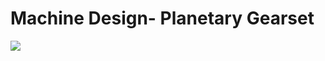 <p>
 <h1>Machine Design- Planetary Gearset</h1>
 <a href="https://www.computerhope.com/">
  <img src="[https://encrypted-tbn0.gstatic.com/images?q=tbn:ANd9GcSp4uCiaJoGEMoXUp48_avAKQDXwtdpgF8F7g&s](https://www.google.com/url?sa=i&url=https%3A%2F%2Fwww.apexdyna.nl%2Fen%2Fgearboxes%2Fplanetary-gearbox-introduction&psig=AOvVaw3Kh6Oo_ZRzChng6ojPC35_&ust=1720807494124000&source=images&cd=vfe&opi=89978449&ved=0CBAQjRxqFwoTCOCTztDJn4cDFQAAAAAdAAAAABAJ)">
 </a>
</p>
